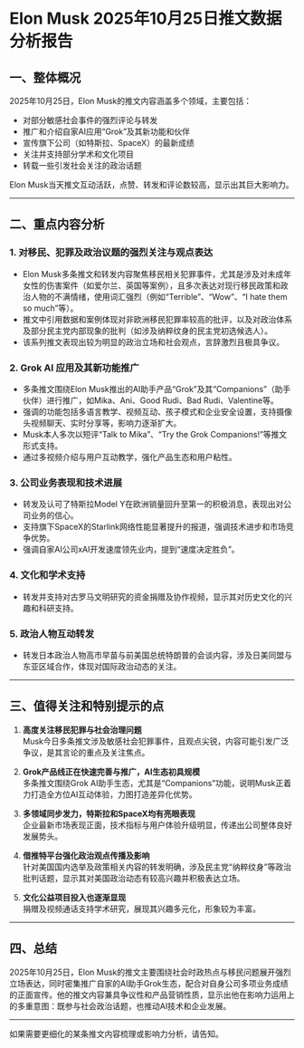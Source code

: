 # Elon Musk 2025年10月25日推文数据分析报告

## 一、整体概况
2025年10月25日，Elon Musk的推文内容涵盖多个领域，主要包括：
- 对部分敏感社会事件的强烈评论与转发
- 推广和介绍自家AI应用“Grok”及其新功能和伙伴
- 宣传旗下公司（如特斯拉、SpaceX）的最新成绩
- 关注并支持部分学术和文化项目
- 转载一些引发社会关注的政治话题

Elon Musk当天推文互动活跃，点赞、转发和评论数较高，显示出其巨大影响力。

---

## 二、重点内容分析

### 1. 对移民、犯罪及政治议题的强烈关注与观点表达
- Elon Musk多条推文和转发内容聚焦移民相关犯罪事件，尤其是涉及对未成年女性的伤害案件（如爱尔兰、英国等案例），且多次表达对现行移民政策和政治人物的不满情绪，使用词汇强烈（例如“Terrible”、“Wow”、“I hate them so much”等）。
- 推文中引用数据和案例体现对非欧洲移民犯罪率较高的批评，以及对政治体系及部分民主党内部现象的批判（如涉及纳粹纹身的民主党初选候选人）。
- 该系列推文表现出较为明显的政治立场和社会观点，言辞激烈且极具争议。

### 2. Grok AI 应用及其新功能推广
- 多条推文围绕Elon Musk推出的AI助手产品“Grok”及其“Companions”（助手伙伴）进行推广，如Mika、Ani、Good Rudi、Bad Rudi、Valentine等。
- 强调的功能包括多语言教学、视频互动、孩子模式和企业安全设置，支持摄像头视频聊天、实时分享等，影响力逐渐扩大。
- Musk本人多次以短评“Talk to Mika”、“Try the Grok Companions!”等推文形式支持。
- 通过多视频介绍与用户互动教学，强化产品生态和用户粘性。

### 3. 公司业务表现和技术进展
- 转发及认可了特斯拉Model Y在欧洲销量回升至第一的积极消息，表现出对公司业务的信心。
- 支持旗下SpaceX的Starlink网络性能显著提升的报道，强调技术进步和市场竞争优势。
- 强调自家AI公司xAI开发速度领先业内，提到“速度决定胜负”。

### 4. 文化和学术支持
- 转发并支持对古罗马文明研究的资金捐赠及协作视频，显示其对历史文化的兴趣和科研支持。

### 5. 政治人物互动转发
- 转发日本政治人物高市早苗与前美国总统特朗普的会谈内容，涉及日美同盟与东亚区域合作，体现对国际政治动态的关注。

---

## 三、值得关注和特别提示的点

1. **高度关注移民犯罪与社会治理问题**  
   Musk今日多条推文涉及敏感社会犯罪事件，且观点尖锐，内容可能引发广泛争议，是其言论的重点及关注焦点。

2. **Grok产品线正在快速完善与推广，AI生态初具规模**  
   多条推文围绕Grok AI助手生态，尤其是“Companions”功能，说明Musk正着力打造全方位AI互动体验，力图打造差异化优势。

3. **多领域同步发力，特斯拉和SpaceX均有亮眼表现**  
   企业最新市场表现正面，技术指标与用户体验升级明显，传递出公司整体良好发展势头。

4. **借推特平台强化政治观点传播及影响**  
   针对美国国内选举及政策相关内容的转发明确，涉及民主党“纳粹纹身”等政治批判话题，显示其对美国政治动态有较高兴趣并积极表达立场。

5. **文化公益项目投入也逐渐显现**  
   捐赠及视频通话支持学术研究，展现其兴趣多元化，形象较为丰富。

---

## 四、总结
2025年10月25日，Elon Musk的推文主要围绕社会时政热点与移民问题展开强烈立场表达，同时密集推广自家的AI助手Grok生态，配合对自身公司多项业务成绩的正面宣传。他的推文内容兼具争议性和产品营销性质，显示出他在影响力运用上的多重意图：既参与社会政治话题，也推动AI技术和企业发展。

---

如果需要更细化的某条推文内容梳理或影响力分析，请告知。
